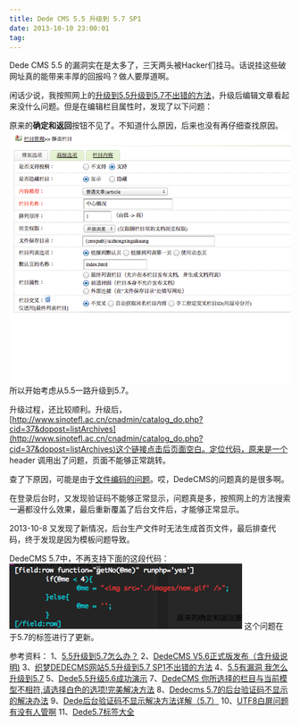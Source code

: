 ```yaml
---
title: Dede CMS 5.5 升级到 5.7 SP1
date: 2013-10-10 23:00:01
tag: 
---
```



Dede CMS 5.5 的漏洞实在是太多了，三天两头被Hacker们挂马。话说挂这些破网址真的能带来丰厚的回报吗？做人要厚道啊。

闲话少说，我按照网上的[升级到5.5升级到5.7不出错的方法](http://www.moke8.com/article-9011-1.html)，升级后编辑文章看起来没什么问题。但是在编辑栏目属性时，发现了以下问题：

原来的**确定和返回**按钮不见了。不知道什么原因，后来也没有再仔细查找原因。
![](./20131010-dede-cms-update/10230108-55db209340de4bfe8f87e5d3870cf9ab.png)
所以开始考虑从5.5一路升级到5.7。

升级过程，还比较顺利。升级后，[http://www.sinotefl.ac.cn/cnadmin/catalog_do.php?cid=37&dopost=listArchives](http://www.sinotefl.ac.cn/cnadmin/catalog_do.php?cid=37&dopost=listArchives)这个链接点击后页面空白。定位代码，原来是一个 header 调用出了问题，页面不能够正常跳转。

查了下原因，可能是由于[文件编码的问题](http://zhidao.baidu.com/link?url=C4ffLz-jJKc9apwjiP_nUAV-NRiqGP8EEXtdemcWBfjHmlhC1THnKFa97Tr3aDVprzuKbt9XU13YYBrXCThj-a)。哎，DedeCMS的问题真的是很多啊。

在登录后台时，又发现验证码不能够正常显示，问题真是多，按照网上的方法搜索一遍都没什么效果，最后重新覆盖了后台文件后，才能够正常显示。

2013-10-8 又发现了新情况，后台生产文件时无法生成首页文件，最后排查代码，终于发现是因为模板问题导致。

DedeCMS 5.7中，不再支持下面的这段代码：
![](./20131010-dede-cms-update/10230046-132e2ed29db84500a30209abeb2f464c.png)
这个问题在于5.7的标签进行了更新。

参考资料：
1、[5.5升级到5.7怎么办？](http://bbs.dedecms.com/simple/?t359612.html)
2、[DedeCMS V5.6正式版发布（含升级说明)](http://bbs.dedecms.com/232740.html)
3、[织梦DEDECMS网站5.5升级到5.7 SP1不出错的方法](http://www.moke8.com/article-9011-1.html)
4、[5.5有漏洞 我怎么升级到5.7](http://bbs.dedecms.com/simple/?t435947.html)
5、[Dede5.5升级5.6成功演示](http://bbs.dedecms.com/simple/?t233022.html)
7、[DedeCMS 你所选择的栏目与当前模型不相符,请选择白色的选项!完美解决方法](http://www.jb51.net/cms/54979.html)
8、[Dedecms 5.7的后台验证码不显示的解决办法](http://www.weste.net/2011/6-15/75525.html)
9、[Dede后台验证码不显示解决方法详解（5.7）](http://www.jb51.net/cms/68157.html)
10、[UTF8白屏问题有没有人管啊](http://bbs.dedecms.com/simple/?t394825.html)
11、[Dede5.7标签大全](http://jingyan.baidu.com/article/29697b91c8c118ab21de3c54.html)















